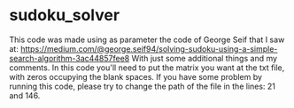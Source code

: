 # sudoku_solver

This code was made using as parameter the code of George Seif that I saw at: https://medium.com/@george.seif94/solving-sudoku-using-a-simple-search-algorithm-3ac44857fee8
With just some additional things and my comments. 
In this code you'll need to put the matrix you want at the txt file, with zeros occupying the blank spaces. If you have some problem by running this code, please try to change the path of the file in the lines: 21 and 146.
